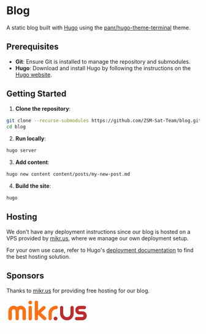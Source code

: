 # Blog

A static blog built with [Hugo](https://gohugo.io/) using the [panr/hugo-theme-terminal](https://github.com/panr/hugo-theme-terminal) theme.

## Prerequisites

- **Git**: Ensure Git is installed to manage the repository and submodules.
- **Hugo**: Download and install Hugo by following the instructions on the [Hugo website](https://gohugo.io/getting-started/installing/).

## Getting Started

1. **Clone the repository**:

```bash
git clone --recurse-submodules https://github.com/ZSM-Sat-Team/blog.git blog
cd blog
```

2. **Run locally**:

```bash
hugo server
```

3. **Add content**:

```bash
hugo new content content/posts/my-new-post.md
```

4. **Build the site**:

```bash
hugo
```

## Hosting

We don't have any deployment instructions since our blog is hosted on a VPS provided by [mikr.us](https://mikr.us), where we manage our own deployment setup.

For your own use case, refer to Hugo's [deployment documentation](https://gohugo.io/hosting-and-deployment/) to find the best hosting solution.

## Sponsors

Thanks to [mikr.us](https://mikr.us) for providing free hosting for our blog.

<a href="https://mikr.us"><img src="./static/mikrus-sponsor.png" /></a>

